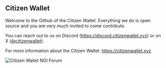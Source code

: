 ## Citizen Wallet

Welcome to the Github of the Citizen Wallet.
Everything we do is open source and you are very much invited to come contribute.

You can reach out to us on Discord (https://discord.citizenwallet.xyz) or on X ([@citizenwallet](https://x.com/citizenwallet)).

For more information about the Citizen Wallet: https://citizenwallet.xyz

![Citizen Wallet NGI Forum](https://github.com/citizenwallet/.github/assets/74358/2d7b214d-7d1c-4042-af18-c8cf9973d3c2)


<!--

**Here are some ideas to get you started:**

🙋‍♀️ A short introduction - what is your organization all about?
🌈 Contribution guidelines - how can the community get involved?
👩‍💻 Useful resources - where can the community find your docs? Is there anything else the community should know?
🍿 Fun facts - what does your team eat for breakfast?
🧙 Remember, you can do mighty things with the power of [Markdown](https://docs.github.com/github/writing-on-github/getting-started-with-writing-and-formatting-on-github/basic-writing-and-formatting-syntax)
-->

